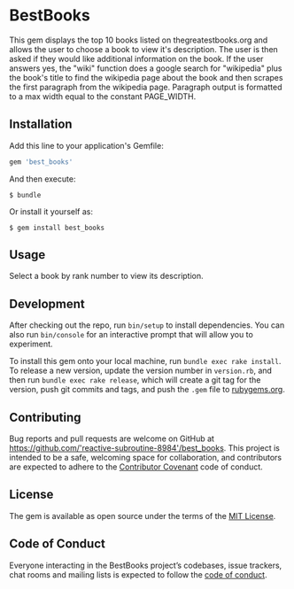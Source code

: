 # BestBooks

This gem displays the top 10 books listed on thegreatestbooks.org and allows the
user to choose a book to view it's description.  The user is then asked if they
would like additional information on the book.  If the user answers yes, the
"wiki" function does a google search for "wikipedia" plus the book's title to
find the wikipedia page about the book and then scrapes the first paragraph from
the wikipedia page.  Paragraph output is formatted to a max width equal to the
constant PAGE_WIDTH.

## Installation

Add this line to your application's Gemfile:

```ruby
gem 'best_books'
```

And then execute:

    $ bundle

Or install it yourself as:

    $ gem install best_books

## Usage

Select a book by rank number to view its description.

## Development

After checking out the repo, run `bin/setup` to install dependencies. You can also run `bin/console` for an interactive prompt that will allow you to experiment.

To install this gem onto your local machine, run `bundle exec rake install`. To release a new version, update the version number in `version.rb`, and then run `bundle exec rake release`, which will create a git tag for the version, push git commits and tags, and push the `.gem` file to [rubygems.org](https://rubygems.org).

## Contributing

Bug reports and pull requests are welcome on GitHub at https://github.com/'reactive-subroutine-8984'/best_books. This project is intended to be a safe, welcoming space for collaboration, and contributors are expected to adhere to the [Contributor Covenant](http://contributor-covenant.org) code of conduct.

## License

The gem is available as open source under the terms of the [MIT License](https://opensource.org/licenses/MIT).

## Code of Conduct

Everyone interacting in the BestBooks project’s codebases, issue trackers, chat rooms and mailing lists is expected to follow the [code of conduct](https://github.com/'reactive-subroutine-8984'/best_books/blob/master/CODE_OF_CONDUCT.md).
